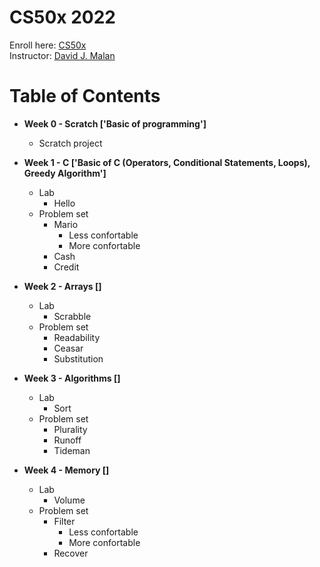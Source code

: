 # CS50x 2022

Enroll here: [CS50x](https://cs50.harvard.edu/x/2022/)<br />
Instructor: [David J. Malan](https://cs.harvard.edu/malan/)

# Table of Contents 

* **Week 0 - Scratch ['Basic of programming']**
  * Scratch project

* **Week 1 - C ['Basic of C (Operators, Conditional Statements, Loops), Greedy Algorithm']**
  * Lab
    * Hello
  * Problem set
    * Mario
       * Less confortable
       * More confortable
    * Cash
    * Credit 

* **Week 2 - Arrays []**
  * Lab
    * Scrabble
  * Problem set
    * Readability
    * Ceasar
    * Substitution
    
* **Week 3 - Algorithms []**
  * Lab
    * Sort
  * Problem set
    * Plurality
    * Runoff
    * Tideman
    
* **Week 4 - Memory []**
  * Lab
    * Volume
  * Problem set
    * Filter
      * Less confortable
      * More confortable
    * Recover
  
  
